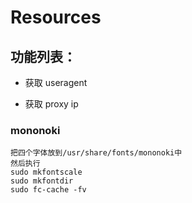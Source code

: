 # Resources

## 功能列表：

- 获取 useragent

- 获取 proxy ip



### mononoki
```
把四个字体放到/usr/share/fonts/mononoki中
然后执行
sudo mkfontscale
sudo mkfontdir
sudo fc-cache -fv
```

